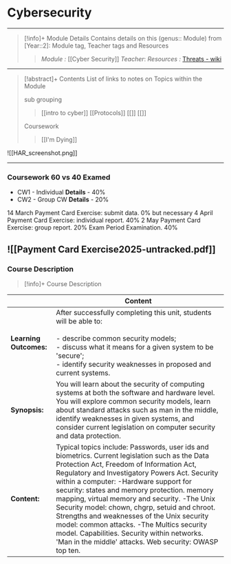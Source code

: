 # Cybersecurity 
---
> [!info]+ Module Details
> Contains details on this (genus:: Module) from [Year::2]: Module tag, Teacher tags and Resources 
> > *Module :* [[Cyber Security]]
> > *Teacher*: 
> > *Resources :* [Threats - wiki](https://en.wikipedia.org/wiki/Threat_\(computer_security\))

---
> [!abstract]+ Contents
> List of links to notes on Topics within the Module
> 
> sub grouping
> > [[intro to cyber]]
> [[Protocols]]
> [[]]
> > [[]]
> 
> Coursework
> > [[I'm Dying]]
> > 

![[HAR_screenshot.png]]

---
### Coursework 60 vs 40 Examed
- CW1 - Individual
	**Details** - 40%
- CW2 - Group CW
	**Details** - 20%

14 March Payment Card Exercise: submit data. 0% but necessary 
4 April Payment Card Exercise: individual report. 40% 
2 May Payment Card Exercise: group report. 20% 
Exam Period Examination. 40%

![[Payment Card Exercise2025-untracked.pdf]]
---
### Course Description

> [!info]+  Course Description
> 
|                        | Content                                                                                                                                                                                                                                                                                                                                                                                                                                                                                                                                                                                     |
| ---------------------- | ------------------------------------------------------------------------------------------------------------------------------------------------------------------------------------------------------------------------------------------------------------------------------------------------------------------------------------------------------------------------------------------------------------------------------------------------------------------------------------------------------------------------------------------------------------------------------------------- |
| **Learning Outcomes:** | After successfully completing this unit, students will be able to:<br><br>- describe common security models;<br>- discuss what it means for a given system to be 'secure';<br>- identify security weaknesses in proposed and current systems.                                                                                                                                                                                                                                                                                                                                               |
| **Synopsis:**          | You will learn about the security of computing systems at both the software and hardware level. You will explore common security models, learn about standard attacks such as man in the middle, identify weaknesses in given systems, and consider current legislation on computer security and data protection.                                                                                                                                                                                                                                                                           |
| **Content:**           | Typical topics include: Passwords, user ids and biometrics. Current legislation such as the Data Protection Act, Freedom of Information Act, Regulatory and Investigatory Powers Act. Security within a computer: -Hardware support for security: states and memory protection. memory mapping, virtual memory and security. -The Unix Security model: chown, chgrp, setuid and chroot. Strengths and weaknesses of the Unix security model: common attacks. -The Multics security model. Capabilities. Security within networks. 'Man in the middle' attacks. Web security: OWASP top ten. |
